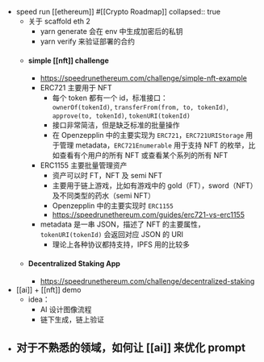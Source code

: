 - speed run [[ethereum]] #[[Crypto Roadmap]]
  collapsed:: true
	- 关于 scaffold eth 2
		- yarn generate 会在 env 中生成加密后的私钥
		- yarn verify 来验证部署的合约
	- #### simple [[nft]] challenge
		- https://speedrunethereum.com/challenge/simple-nft-example
		- ERC721 主要用于 NFT
			- 每个 token 都有一个 id，标准接口：`ownerOf(tokenId)`, `transferFrom(from, to, tokenId)`, `approve(to, tokenId)`, `tokenURI(tokenId)`
			- 接口非常简洁，但是缺乏标准的批量操作
			- 在 Openzepplin 中的主要实现为 `ERC721`，`ERC721URIStorage` 用于管理 metadata，`ERC721Enumerable` 用于支持 NFT 的枚举，比如查看有个用户的所有 NFT 或查看某个系列的所有 NFT
		- ERC1155 主要批量管理资产
			- 资产可以时 FT，NFT 及 semi NFT
			- 主要用于链上游戏，比如有游戏中的 gold（FT），sword（NFT）及不同类型的药水（semi NFT）
			- Openzepplin 中的主要实现时 `ERC1155`
			- https://speedrunethereum.com/guides/erc721-vs-erc1155
		- metadata 是一串 JSON，描述了 NFT 的主要属性，`tokenURI(tokenId)` 会返回对应 JSON 的 URI
			- 理论上各种协议都持支持，IPFS 用的比较多
	- #### Decentralized Staking App
		- https://speedrunethereum.com/challenge/decentralized-staking
- [[ai]] + [[nft]] demo
	- idea：
		- AI 设计图像流程
		- 链下生成，链上验证
- 对于不熟悉的领域，如何让 [[ai]] 来优化 prompt
	-